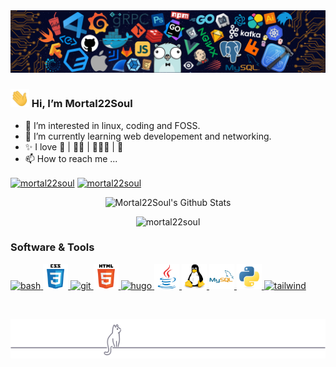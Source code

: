 <!---stats credit  (https://github.com/anuraghazra/github-readme-stats)--->

<img src="assets/header.png"/>

### <img src="assets/Hi.gif" width="30"> Hi, I’m Mortal22Soul

- 👀 I’m interested in linux, coding and FOSS.
- 🌱 I’m currently learning web developement and networking.
- ✨ I love 🥋 | 🏊‍♂️ | 🚴🏽‍♂️ | 📸
- 📫 How to reach me ...

<p>
<a href="https://twitter.com/mortal22soul" target="blank"><img align="center" src="https://raw.githubusercontent.com/rahuldkjain/github-profile-readme-generator/master/src/images/icons/Social/twitter.svg" alt="mortal22soul" height="30" width="40" /></a>
<a href="https://instagram.com/mortal22soul" target="blank"><img align="center" src="https://raw.githubusercontent.com/rahuldkjain/github-profile-readme-generator/master/src/images/icons/Social/instagram.svg" alt="mortal22soul" height="30" width="40" /></a>
</p>

<p align="center">
    <img alt="Mortal22Soul's Github Stats" src="https://github-readme-stats.vercel.app/api?username=Mortal22Soul&show_icons=true&hide_border=true&count_private=true&bg_color=161320&text_color=D9E0EE&icon_color=DDB6F2&title_color=96CDFB&locale=en" />
    <br>
    <!--<img alt="Mortal22Soul's Top Langs" src="https://github-readme-stats.vercel.app/api/top-langs/?username=Mortal22Soul&layout=compact&hide_border=true&bg_color=161320&text_color=D9E0EE&icon_color=DDB6F2&title_color=96CDFB&locale=en" />-->
</p>

<p align="center"><img src="https://github-readme-streak-stats.herokuapp.com/?user=mortal22soul&" alt="mortal22soul" /></p>

### Software & Tools
<p align="left"> <a href="https://www.gnu.org/software/bash/" target="_blank" rel="noreferrer"> <img src="https://www.vectorlogo.zone/logos/gnu_bash/gnu_bash-icon.svg" alt="bash" width="40" height="40"/> </a> <a href="https://www.w3schools.com/css/" target="_blank" rel="noreferrer"> <img src="https://raw.githubusercontent.com/devicons/devicon/master/icons/css3/css3-original-wordmark.svg" alt="css3" width="40" height="40"/> </a> <a href="https://git-scm.com/" target="_blank" rel="noreferrer"> <img src="https://www.vectorlogo.zone/logos/git-scm/git-scm-icon.svg" alt="git" width="40" height="40"/> </a> <a href="https://www.w3.org/html/" target="_blank" rel="noreferrer"> <img src="https://raw.githubusercontent.com/devicons/devicon/master/icons/html5/html5-original-wordmark.svg" alt="html5" width="40" height="40"/> </a> <a href="https://gohugo.io/" target="_blank" rel="noreferrer"> <img src="https://api.iconify.design/logos-hugo.svg" alt="hugo" width="40" height="40"/> </a> <a href="https://www.java.com" target="_blank" rel="noreferrer"> <img src="https://raw.githubusercontent.com/devicons/devicon/master/icons/java/java-original.svg" alt="java" width="40" height="40"/> </a> <a href="https://www.linux.org/" target="_blank" rel="noreferrer"> <img src="https://raw.githubusercontent.com/devicons/devicon/master/icons/linux/linux-original.svg" alt="linux" width="40" height="40"/> </a> <a href="https://www.mysql.com/" target="_blank" rel="noreferrer"> <img src="https://raw.githubusercontent.com/devicons/devicon/master/icons/mysql/mysql-original-wordmark.svg" alt="mysql" width="40" height="40"/> </a> <a href="https://www.python.org" target="_blank" rel="noreferrer"> <img src="https://raw.githubusercontent.com/devicons/devicon/master/icons/python/python-original.svg" alt="python" width="40" height="40"/> </a> <a href="https://tailwindcss.com/" target="_blank" rel="noreferrer"> <img src="https://www.vectorlogo.zone/logos/tailwindcss/tailwindcss-icon.svg" alt="tailwind" width="40" height="40"/> </a> </p>

<!---
Mortal22Soul/Mortal22Soul is a ✨ special ✨ repository because its `README.md` (this file) appears on your GitHub profile.
You can click the Preview link to take a look at your changes.
--->

<br>

<p align="center">
   <img src="assets/gray0_ctp_on_line.png"/>
</p>
